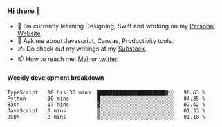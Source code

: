 ### Hi there 👋

- 🌱 I’m currently learning Designing, Swift and working on my [Personal Website](https://kvaishak.com/).
- 💬 Ask me about Javascript, Canvas,  Productivity tools. 
- :writing_hand: Do check out my writings at my [Substack](https://kvaishak.substack.com/).
- 📫 How to reach me: [Mail](mailto:vaishak.kaippanchery@gmail.com) or [twitter](https://twitter.com/kvaishack).


#### Weekly development breakdown

<!--START_SECTION:waka-->

```text
TypeScript   10 hrs 36 mins  ██████████████████████▓░░   90.63 %
Python       30 mins         █░░░░░░░░░░░░░░░░░░░░░░░░   04.35 %
Bash         17 mins         ▓░░░░░░░░░░░░░░░░░░░░░░░░   02.42 %
JavaScript   9 mins          ▒░░░░░░░░░░░░░░░░░░░░░░░░   01.33 %
JSON         8 mins          ▒░░░░░░░░░░░░░░░░░░░░░░░░   01.18 %
```

<!--END_SECTION:waka-->
